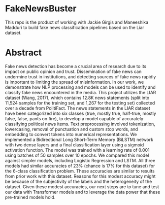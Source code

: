 # FakeNewsBuster

This repo is the product of working with Jackie Girgis and Maneeshika Madduri to build fake news classification pipelines based on the Liar dataset.


# Abstract
Fake news detection has become a crucial area of research due to its impact on public opinion and trust. Dissemination of fake news can undermine trust in institutions, and detecting sources of fake news rapidly is important to limiting the spread of misinformation. In our work, we demonstrate how NLP processing and models can be used to identify and classify fake news encountered in the media. This project utilizes the LIAR dataset (Wang, 2017), which contains 12.8K news statements (split into 11,524 samples for the training set, and 1,267 for the testing set) collected over a decade from PolitiFact. The news statements in the LIAR dataset have been categorized into six classes (true, mostly true, half-true, mostly false, false, pants on fire), to develop a model capable of accurately classifying political news items. Text preprocessing involved tokenization, lowercasing, removal of punctuation and custom stop words, and embedding to convert tokens into numerical representations. We implemented a Bidirectional Long Short-Term Memory (BiLSTM) network with two dense layers and a final classification layer using a sigmoid activation function. The model was trained with a learning rate of 0.001 using batches of 50 samples over 10 epochs. We compared this model against simpler models, including Logistic Regression and LSTM. All three models had similar accuracies of 23% (chance is 17% for this dataset) for the 6-class classification problem. These accuracies are similar to results from prior work with this dataset. Reasons for this modest accuracy might be because of the subjectivity of the labels and the heterogeneity of the dataset. Given these modest accuracies, our next steps are to tune and test our data with Transformer models and to leverage the data power that these pre-trained models hold. 
